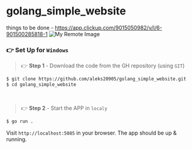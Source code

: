 # golang_simple_website


things to be done - https://app.clickup.com/9015050982/v/l/6-901500285818-1
![My Remote Image](https://gyazo.com/5e21e01029bd75948cbe0f598371d000)




### 👉 Set Up for `Windows` 

> 👉 **Step 1** - Download the code from the GH repository (using `GIT`) 

```bash
$ git clone https://github.com/aleks20905/golang_simple_website.git
$ cd golang_simple_website
```

<br />

> 👉 **Step 2** - Start the APP in `localy`

```bash
$ go run .
```
Visit `http://localhost:5085` in your browser. The app should be up & running.

